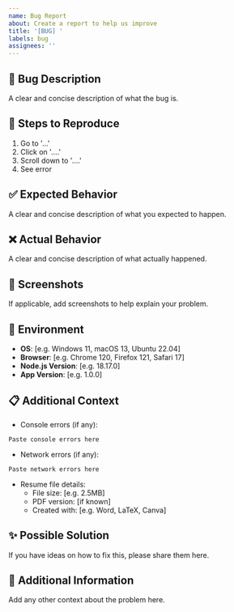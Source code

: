 ```yaml
---
name: Bug Report
about: Create a report to help us improve
title: '[BUG] '
labels: bug
assignees: ''
---
```


## 🐛 Bug Description
A clear and concise description of what the bug is.

## 🔄 Steps to Reproduce
1. Go to '...'
2. Click on '....'
3. Scroll down to '....'
4. See error

## ✅ Expected Behavior
A clear and concise description of what you expected to happen.

## ❌ Actual Behavior
A clear and concise description of what actually happened.

## 📸 Screenshots
If applicable, add screenshots to help explain your problem.

## 🔧 Environment
- **OS**: [e.g. Windows 11, macOS 13, Ubuntu 22.04]
- **Browser**: [e.g. Chrome 120, Firefox 121, Safari 17]
- **Node.js Version**: [e.g. 18.17.0]
- **App Version**: [e.g. 1.0.0]

## 📋 Additional Context
- Console errors (if any):
```
Paste console errors here
```

- Network errors (if any):
```
Paste network errors here
```

- Resume file details:
  - File size: [e.g. 2.5MB]
  - PDF version: [if known]
  - Created with: [e.g. Word, LaTeX, Canva]

## ✨ Possible Solution
If you have ideas on how to fix this, please share them here.

## 📝 Additional Information
Add any other context about the problem here.
